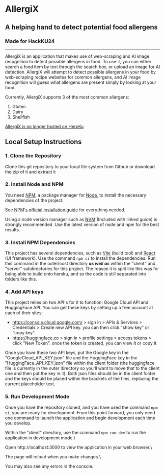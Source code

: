 # AllergiX
## A helping hand to detect potential food allergens
### Made for HackKU24
---

AllergiX is an application that makes use of web-scraping and AI image recognition to detect possible allergens in food.
To use it, you can either search a food item by text through the search box, or upload an image for AI detection.
AllergiX will attempt to detect possible allergens in your food by web-scraping recipe websites for common allergens, and AI image recognition will guess what allergens are present simply by looking at your food.

Currently, AllergiX supports 3 of the most common allergens: 
1. Gluten
2. Dairy
3. Shellfish

[AllergiX is no longer hosted on HeroKu](https://allergix-107f0744c218.herokuapp.com/)

## Local Setup Instructions
### 1. Clone the Repository

Clone this git repository to your local file system from Github or download the zip of it and extract it 

### 2. Install Node and NPM

You need [NPM](https://www.npmjs.com/), a package manager for [Node](https://nodejs.org/en), to install the necessary dependencies of the project.

See [NPM's official installation guide](https://docs.npmjs.com/downloading-and-installing-node-js-and-npm) for everything needed.

Using a node version manager such as [NVM](https://github.com/nvm-sh/nvm) (Included with linked guide) is strongly recommended. Use the latest version of node and npm for the best results.

### 3. Install NPM Dependencies

This project has several dependencies, such as [Vite](https://vitejs.dev/) (build tool) and [React](https://react.dev/) (UI framework). Use the command `npm ci` to install the dependencies. Run this command in the outermost directory _**as well as**_ within the "client" and "server" subdirectories for this project. The reason it is split like this was for being able to build onto heroku, and so the code is still separated into folders like this.

### 4. Add API keys

This project relies on two API's for it to function: Google Cloud API and HuggingFace API. You can get these keys by setting up a free account at each of their sites: 
- https://console.cloud.google.com/ > sign in > APIs & Services > Credentials > Create new API key. you can then click "show key" or "copy key".
- https://huggingface.co > sign in > profile settings > access tokens > click "New Token". once the token is created, you can view it or copy it.

Once you have these two API keys, put the Google key in the "GoogleCloud_API_KEY.json" file and the HuggingFace key in the "HuggingFace_API_KEY.json" file within the client folder (the huggingface file is currently in the outer directory so you'll want to move that to the client one and then put the key in it). Both json files should be in the client folder and the keys should be placed within the brackets of the files, replacing the current placeholder text.

### 5. Run Development Mode

Once you have the repository cloned, and you have used the command `npm ci`, you are ready for development. From this point forward, you only need one command to launch the application and begin development each time you develop.

Within the "client" directory, use the command `npm run dev` to run the application in development mode.\

Open http://localhost:3000 to view the application in your web browser.\

The page will reload when you make changes.\

You may also see any errors in the console.

